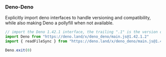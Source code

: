 ### Deno-Deno

Explicitly import deno interfaces to handle versioning and compatibility, while also making Deno a pollyfill when not available.

```ts
// import the Deno 1.42.1 interface, the trailing ".1" is the version of the polyfill on browsers and nodejs
import Deno from "https://deno.land/x/deno_deno/main.js@1.42.1.2"
import { readFileSync } from "https://deno.land/x/deno_deno/main.js@1.42.1.2"

Deno.exit(0)
```